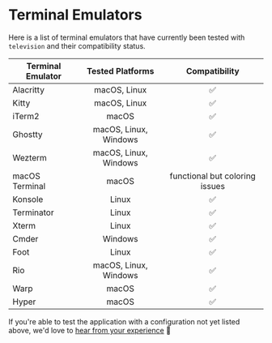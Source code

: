 # Terminal Emulators

Here is a list of terminal emulators that have currently been tested with `television` and their compatibility status.

| Terminal Emulator |   Tested Platforms    |         Compatibility          |
| ----------------- | :-------------------: | :----------------------------: |
| Alacritty         |     macOS, Linux      |               ✅               |
| Kitty             |     macOS, Linux      |               ✅               |
| iTerm2            |         macOS         |               ✅               |
| Ghostty           | macOS, Linux, Windows |               ✅               |
| Wezterm           | macOS, Linux, Windows |               ✅               |
| macOS Terminal    |         macOS         | functional but coloring issues |
| Konsole           |         Linux         |               ✅               |
| Terminator        |         Linux         |               ✅               |
| Xterm             |         Linux         |               ✅               |
| Cmder             |        Windows        |               ✅               |
| Foot              |         Linux         |               ✅               |
| Rio               | macOS, Linux, Windows |               ✅               |
| Warp              |         macOS         |               ✅               |
| Hyper             |         macOS         |               ✅               |

If you're able to test the application with a configuration not yet listed above, we'd love to [hear from your experience](https://github.com/alexpasmantier/television/blob/main/CONTRIBUTING.md) 🙏
